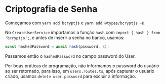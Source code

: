 # Criptografia de Senha

Começamos com `yarn add bcryptjs` e `yarn add @types/bcryptjs -D`.

No `CreateUserService` importamos a função `hash` com `import { hash } from 'bcryptjs';`, e antes de inserir a senha no banco, usamos:

```javascript
const hashedPassword = await hash(password, 8);
```

Passamos então o `hashedPassword` no campo password do User.

Por boas práticas de programação, não informamos o password do usuário ao ser retornado, para isso, em `users.routes.ts`, após capturar o usuário criado, usamos `delete user.password` para excluir a informação.